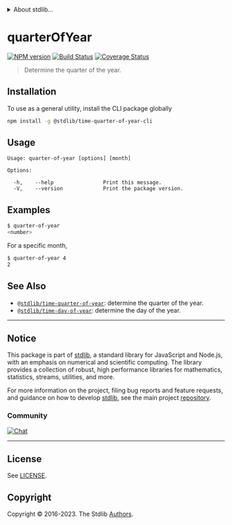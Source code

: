 <!--

@license Apache-2.0

Copyright (c) 2018 The Stdlib Authors.

Licensed under the Apache License, Version 2.0 (the "License");
you may not use this file except in compliance with the License.
You may obtain a copy of the License at

   http://www.apache.org/licenses/LICENSE-2.0

Unless required by applicable law or agreed to in writing, software
distributed under the License is distributed on an "AS IS" BASIS,
WITHOUT WARRANTIES OR CONDITIONS OF ANY KIND, either express or implied.
See the License for the specific language governing permissions and
limitations under the License.

-->


<details>
  <summary>
    About stdlib...
  </summary>
  <p>We believe in a future in which the web is a preferred environment for numerical computation. To help realize this future, we've built stdlib. stdlib is a standard library, with an emphasis on numerical and scientific computation, written in JavaScript (and C) for execution in browsers and in Node.js.</p>
  <p>The library is fully decomposable, being architected in such a way that you can swap out and mix and match APIs and functionality to cater to your exact preferences and use cases.</p>
  <p>When you use stdlib, you can be absolutely certain that you are using the most thorough, rigorous, well-written, studied, documented, tested, measured, and high-quality code out there.</p>
  <p>To join us in bringing numerical computing to the web, get started by checking us out on <a href="https://github.com/stdlib-js/stdlib">GitHub</a>, and please consider <a href="https://opencollective.com/stdlib">financially supporting stdlib</a>. We greatly appreciate your continued support!</p>
</details>

# quarterOfYear

[![NPM version][npm-image]][npm-url] [![Build Status][test-image]][test-url] [![Coverage Status][coverage-image]][coverage-url] <!-- [![dependencies][dependencies-image]][dependencies-url] -->

> Determine the quarter of the year.









<section class="cli">



<section class="installation">

## Installation

To use as a general utility, install the CLI package globally

```bash
npm install -g @stdlib/time-quarter-of-year-cli
```

</section>

<!-- CLI usage documentation. -->

<section class="usage">

## Usage

```text
Usage: quarter-of-year [options] [month]

Options:

  -h,    --help                Print this message.
  -V,    --version             Print the package version.
```

</section>

<!-- /.usage -->

<section class="examples">

## Examples

```bash
$ quarter-of-year
<number>
```

For a specific month,

```bash
$ quarter-of-year 4
2
```

</section>

<!-- /.examples -->

</section>

<!-- /.cli -->

<!-- Section for related `stdlib` packages. Do not manually edit this section, as it is automatically populated. -->

<section class="related">

## See Also

-   <span class="package-name">[`@stdlib/time-quarter-of-year`][@stdlib/time-quarter-of-year]</span><span class="delimiter">: </span><span class="description">determine the quarter of the year.</span>
-   <span class="package-name">[`@stdlib/time-day-of-year`][@stdlib/time/day-of-year]</span><span class="delimiter">: </span><span class="description">determine the day of the year.</span>

</section>

<!-- /.related -->

<!-- Section for all links. Make sure to keep an empty line after the `section` element and another before the `/section` close. -->


<section class="main-repo" >

* * *

## Notice

This package is part of [stdlib][stdlib], a standard library for JavaScript and Node.js, with an emphasis on numerical and scientific computing. The library provides a collection of robust, high performance libraries for mathematics, statistics, streams, utilities, and more.

For more information on the project, filing bug reports and feature requests, and guidance on how to develop [stdlib][stdlib], see the main project [repository][stdlib].

### Community

[![Chat][chat-image]][chat-url]

---

## License

See [LICENSE][stdlib-license].


## Copyright

Copyright &copy; 2016-2023. The Stdlib [Authors][stdlib-authors].

</section>

<!-- /.stdlib -->

<!-- Section for all links. Make sure to keep an empty line after the `section` element and another before the `/section` close. -->

<section class="links">

[npm-image]: http://img.shields.io/npm/v/@stdlib/time-quarter-of-year-cli.svg
[npm-url]: https://npmjs.org/package/@stdlib/time-quarter-of-year-cli

[test-image]: https://github.com/stdlib-js/time-quarter-of-year@v0.1.0/actions/workflows/test.yml/badge.svg?branch=v0.1.0
[test-url]: https://github.com/stdlib-js/time-quarter-of-year@v0.1.0/actions/workflows/test.yml?query=branch:v0.1.0

[coverage-image]: https://img.shields.io/codecov/c/github/stdlib-js/time-quarter-of-year@v0.1.0/main.svg
[coverage-url]: https://codecov.io/github/stdlib-js/time-quarter-of-year@v0.1.0?branch=main

<!--

[dependencies-image]: https://img.shields.io/david/stdlib-js/time-quarter-of-year@v0.1.0.svg
[dependencies-url]: https://david-dm.org/stdlib-js/time-quarter-of-year@v0.1.0/main

-->

[chat-image]: https://img.shields.io/gitter/room/stdlib-js/stdlib.svg
[chat-url]: https://app.gitter.im/#/room/#stdlib-js_stdlib:gitter.im

[stdlib]: https://github.com/stdlib-js/stdlib

[stdlib-authors]: https://github.com/stdlib-js/stdlib/graphs/contributors

[cli-section]: https://github.com/stdlib-js/time-quarter-of-year@v0.1.0#cli
[cli-url]: https://github.com/stdlib-js/time-quarter-of-year@v0.1.0/tree/cli
[@stdlib/time-quarter-of-year]: https://github.com/stdlib-js/time-quarter-of-year@v0.1.0/tree/main

[umd]: https://github.com/umdjs/umd
[es-module]: https://developer.mozilla.org/en-US/docs/Web/JavaScript/Guide/Modules

[deno-url]: https://github.com/stdlib-js/time-quarter-of-year@v0.1.0/tree/deno
[umd-url]: https://github.com/stdlib-js/time-quarter-of-year@v0.1.0/tree/umd
[esm-url]: https://github.com/stdlib-js/time-quarter-of-year@v0.1.0/tree/esm
[branches-url]: https://github.com/stdlib-js/time-quarter-of-year@v0.1.0/blob/main/branches.md

[stdlib-license]: https://raw.githubusercontent.com/stdlib-js/time-quarter-of-year@v0.1.0/main/LICENSE

[date-object]: https://developer.mozilla.org/en-US/docs/Web/JavaScript/Reference/Global_Objects/Date

<!-- <related-links> -->

[@stdlib/time/day-of-year]: https://github.com/stdlib-js/time-day-of-year

<!-- </related-links> -->

</section>

<!-- /.links -->

